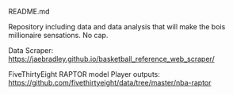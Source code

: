 README.md

Repository including data and data analysis that will make the bois millionaire
sensations. No cap.

Data Scraper:
https://jaebradley.github.io/basketball_reference_web_scraper/

FiveThirtyEight RAPTOR model Player outputs: https://github.com/fivethirtyeight/data/tree/master/nba-raptor
